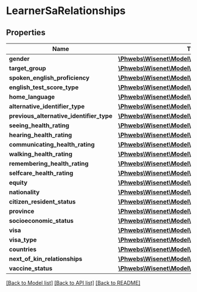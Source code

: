 # LearnerSaRelationships

## Properties
Name | Type | Description | Notes
------------ | ------------- | ------------- | -------------
**gender** | [**\Phwebs\Wisenet\Model\Gender**](Gender.md) |  | [optional] 
**target_group** | [**\Phwebs\Wisenet\Model\TargetGroupClient**](TargetGroupClient.md) |  | [optional] 
**spoken_english_proficiency** | [**\Phwebs\Wisenet\Model\SpokenEnglishProficiency**](SpokenEnglishProficiency.md) |  | [optional] 
**english_test_score_type** | [**\Phwebs\Wisenet\Model\EnglishTestScoreType**](EnglishTestScoreType.md) |  | [optional] 
**home_language** | [**\Phwebs\Wisenet\Model\SaLanguage**](SaLanguage.md) |  | [optional] 
**alternative_identifier_type** | [**\Phwebs\Wisenet\Model\SaAlternativeIdentifierType**](SaAlternativeIdentifierType.md) |  | [optional] 
**previous_alternative_identifier_type** | [**\Phwebs\Wisenet\Model\SaAlternativeIdentifierType**](SaAlternativeIdentifierType.md) |  | [optional] 
**seeing_health_rating** | [**\Phwebs\Wisenet\Model\SaHealthRating**](SaHealthRating.md) |  | [optional] 
**hearing_health_rating** | [**\Phwebs\Wisenet\Model\SaHealthRating**](SaHealthRating.md) |  | [optional] 
**communicating_health_rating** | [**\Phwebs\Wisenet\Model\SaHealthRating**](SaHealthRating.md) |  | [optional] 
**walking_health_rating** | [**\Phwebs\Wisenet\Model\SaHealthRating**](SaHealthRating.md) |  | [optional] 
**remembering_health_rating** | [**\Phwebs\Wisenet\Model\SaHealthRating**](SaHealthRating.md) |  | [optional] 
**selfcare_health_rating** | [**\Phwebs\Wisenet\Model\SaHealthRating**](SaHealthRating.md) |  | [optional] 
**equity** | [**\Phwebs\Wisenet\Model\SaEquity**](SaEquity.md) |  | [optional] 
**nationality** | [**\Phwebs\Wisenet\Model\SaNationality**](SaNationality.md) |  | [optional] 
**citizen_resident_status** | [**\Phwebs\Wisenet\Model\SaCitizenResidentStatus**](SaCitizenResidentStatus.md) |  | [optional] 
**province** | [**\Phwebs\Wisenet\Model\SaProvince**](SaProvince.md) |  | [optional] 
**socioeconomic_status** | [**\Phwebs\Wisenet\Model\SaSocioeconomicStatus**](SaSocioeconomicStatus.md) |  | [optional] 
**visa** | [**\Phwebs\Wisenet\Model\Visa**](Visa.md) |  | [optional] 
**visa_type** | [**\Phwebs\Wisenet\Model\NzVisaType**](NzVisaType.md) |  | [optional] 
**countries** | [**\Phwebs\Wisenet\Model\Country[]**](Country.md) |  | [optional] 
**next_of_kin_relationships** | [**\Phwebs\Wisenet\Model\NextOfKinRelationship[]**](NextOfKinRelationship.md) |  | [optional] 
**vaccine_status** | [**\Phwebs\Wisenet\Model\VaccineStatus**](VaccineStatus.md) |  | [optional] 

[[Back to Model list]](../../README.md#documentation-for-models) [[Back to API list]](../../README.md#documentation-for-api-endpoints) [[Back to README]](../../README.md)

